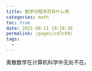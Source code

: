 ```yaml
---
title: 数学对程序员有什么用
categories: math
toc: true
date: 2021-08-11 19:18:36
permalink: /pages/cd7c09/
tags: 
  - 
---
```




离散数学在计算机科学中无处不在。

